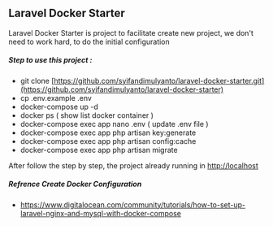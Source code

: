 ## Laravel Docker Starter

Laravel Docker Starter is project to facilitate create new project, 
we don't need to work hard, to do the initial configuration

##### Step to use this project :

- git clone [https://github.com/syifandimulyanto/laravel-docker-starter.git](https://github.com/syifandimulyanto/laravel-docker-starter)
- cp .env.example .env
- docker-compose up -d
- docker ps ( show list docker container )
- docker-compose exec app nano .env ( update .env file )
- docker-compose exec app php artisan key:generate
- docker-compose exec app php artisan config:cache
- docker-compose exec app php artisan migrate

After follow the step by step, the project already running in [http://localhost]()

##### Refrence Create Docker Configuration

- https://www.digitalocean.com/community/tutorials/how-to-set-up-laravel-nginx-and-mysql-with-docker-compose